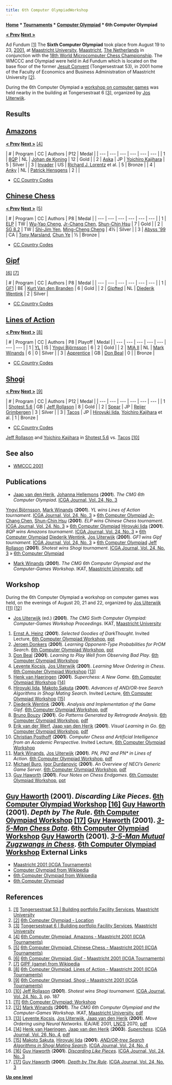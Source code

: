 ```yaml
---
title: 6th Computer OlympiadWorkshop
---
```

**[Home](Home "Home") * [Tournaments](Tournaments_and_Matches "Tournaments and Matches") * [Computer Olympiad](Computer_Olympiad "Computer Olympiad") * 6th Computer Olympiad**

**[\< Prev](5th_Computer_Olympiad "5th Computer Olympiad") [Next >](7th_Computer_Olympiad "7th Computer Olympiad")**

[](https://fs.maastrichtuniversity.nl/pandenportfolio/wp-content/uploads/2014/08/tongersestraat-53-002.jpg) Ad Fundum <a id="cite-note-1" href="#cite-ref-1">[1]</a>
The **Sixth Computer Olympiad** took place from August 19 to 23, [2001](Timeline#2001 "Timeline"), at [Maastricht University](Maastricht_University "Maastricht University"), [Maastricht](https://en.wikipedia.org/wiki/Maastricht), [The Netherlands](https://en.wikipedia.org/wiki/Netherlands) in conjunction with the [18th World Microcomputer Chess Championship](WMCCC_2001 "WMCCC 2001"). The WMCCC and Olympiad were held in Ad Fundum which is located on the base floor of the former [Jesuit Convent](https://en.wikipedia.org/wiki/Maastricht_University#University_buildings_in_Jekerkwartier) (Tongersestraat 53), in 2001 home of the Faculty of Economics and Business Administration of Maastricht University <a id="cite-note-2" href="#cite-ref-2">[2]</a>.

During the 6th Computer Olympiad a [workshop on computer games](6th_Computer_Olympiad#Workshop "6th Computer Olympiad") was held nearby in the building at Tongersestraat 6 <a id="cite-note-3" href="#cite-ref-3">[3]</a>, organized by [Jos Uiterwijk](Jos_Uiterwijk "Jos Uiterwijk").

## Results

## [Amazons](Amazons "Amazons")

**[\< Prev](5th_Computer_Olympiad#Amazons "5th Computer Olympiad") [Next >](7th_Computer_Olympiad#Amazons "7th Computer Olympiad")** <a id="cite-note-4" href="#cite-ref-4">[4]</a>

|  #
|  Program
|  CC
|  Authors
|  P12 |  Medal
|
| --- | --- | --- | --- | --- | --- |
|  1
| [8QP](https://www.game-ai-forum.org/icga-tournaments/program.php?id=164) |  NL
| [Johan de Koning](Johan_de_Koning "Johan de Koning") |  12
|  Gold
|
|  2
| [Aska](https://www.game-ai-forum.org/icga-tournaments/program.php?id=167) |  JP
| [Yoichiro Kajihara](Yoichiro_Kajihara "Yoichiro Kajihara") |  5
|  Silver
|
|  3
| [Invader](https://www.game-ai-forum.org/icga-tournaments/program.php?id=249) |  US
| [Richard J. Lorentz](Richard_J._Lorentz "Richard J. Lorentz") et al.
|  5
|  Bronze
|
|  4
| [Anky](https://www.game-ai-forum.org/icga-tournaments/program.php?id=165) |  NL
| [Patrick Hensgens](index.php?title=Patrick_Hensgens&action=edit&redlink=1 "Patrick Hensgens (page does not exist)") |  2
|  |

- [CC Country Codes](https://en.wikipedia.org/wiki/ISO_3166-1)

## [Chinese Chess](Chinese_Chess "Chinese Chess")

**[\< Prev](4th_Computer_Olympiad#ChineseChess "4th Computer Olympiad") [Next >](7th_Computer_Olympiad#ChineseChess "7th Computer Olympiad")** <a id="cite-note-5" href="#cite-ref-5">[5]</a>

|  #
|  Program
|  CC
|  Authors
|  P8 |  Medal
|
| --- | --- | --- | --- | --- | --- |
|  1
| [ELP](index.php?title=ELP&action=edit&redlink=1 "ELP (page does not exist)") |  TW
| [Wu-Yao Cheng](index.php?title=Wu-Yao_Cheng&action=edit&redlink=1 "Wu-Yao Cheng (page does not exist)"), [Jr-Chang Chen](Jr-Chang_Chen "Jr-Chang Chen"), [Shun-Chin Hsu](Shun-Chin_Hsu "Shun-Chin Hsu") |  7
|  Gold
|
|  2
| [SG 8.2](index.php?title=Shiga&action=edit&redlink=1 "Shiga (page does not exist)") |  TW
| [Shi-Jim Yen](Shi-Jim_Yen "Shi-Jim Yen"), [Ming-Cheng Cheng](index.php?title=Ming-Cheng_Cheng&action=edit&redlink=1 "Ming-Cheng Cheng (page does not exist)") |  4½
|  Silver
|
|  3
| [Abyss '99](Abyss "Abyss") |  CA
| [Tony Marsland](Tony_Marsland "Tony Marsland"), [Chun Ye](Chun_Ye "Chun Ye") |  ½
|  Bronze
|

- [CC Country Codes](https://en.wikipedia.org/wiki/ISO_3166-1)

## [Gipf](index.php?title=Gipf&action=edit&redlink=1 "Gipf (page does not exist)")

<a id="cite-note-6" href="#cite-ref-6">[6]</a> <a id="cite-note-7" href="#cite-ref-7">[7]</a>

|  #
|  Program
|  CC
|  Authors
|  P8 |  Medal
|
| --- | --- | --- | --- | --- | --- |
|  1
| [GF1](https://www.game-ai-forum.org/icga-tournaments/program.php?id=250) |  BE
| [Kurt Van den Branden](index.php?title=Kurt_Van_den_Branden&action=edit&redlink=1 "Kurt Van den Branden (page does not exist)") |  6
|  Gold
|
|  2
| [Gipfted](https://www.game-ai-forum.org/icga-tournaments/program.php?id=251) |  NL
| [Diederik Wentink](index.php?title=Diederik_Wentink&action=edit&redlink=1 "Diederik Wentink (page does not exist)") |  2
|  Silver
|

- [CC Country Codes](https://en.wikipedia.org/wiki/ISO_3166-1)

## [Lines of Action](Lines_of_Action "Lines of Action")

**[\< Prev](5th_Computer_Olympiad#LOA "5th Computer Olympiad") [Next >](7th_Computer_Olympiad#LOA "7th Computer Olympiad")** <a id="cite-note-8" href="#cite-ref-8">[8]</a>

|  #
|  Program
|  CC
|  Authors
|  P8 |  Playoff
|  Medal
|
| --- | --- | --- | --- | --- | --- | --- |
|  1
| [YL](https://www.game-ai-forum.org/icga-tournaments/program.php?id=117) |  IS
| [Yngvi Björnsson](Yngvi_Bj%C3%B6rnsson "Yngvi Björnsson") |  6
|  2
|  Gold
|
|  2
| [MIA II](https://www.game-ai-forum.org/icga-tournaments/program.php?id=217) |  NL
| [Mark Winands](Mark_Winands "Mark Winands") |  6
|  0
|  Silver
|
|  3
| [Apprentice](https://www.game-ai-forum.org/icga-tournaments/program.php?id=238) |  GB
| [Don Beal](Don_Beal "Don Beal") |  0
|  |  Bronze
|

- [CC Country Codes](https://en.wikipedia.org/wiki/ISO_3166-1)

## [Shogi](Shogi "Shogi")

**[\< Prev](5th_Computer_Olympiad#Shogi "5th Computer Olympiad") [Next >](7th_Computer_Olympiad#Shogi "7th Computer Olympiad")** <a id="cite-note-9" href="#cite-ref-9">[9]</a>

|  #
|  Program
|  CC
|  Authors
|  P12 |  Medal
|
| --- | --- | --- | --- | --- | --- |
|  1
| [Shotest 5.6](index.php?title=Shotest&action=edit&redlink=1 "Shotest (page does not exist)") |  GB
| [Jeff Rollason](Jeff_Rollason "Jeff Rollason") |  8
|  Gold
|
|  2
| [Spear](index.php?title=Spear&action=edit&redlink=1 "Spear (page does not exist)") |  JP
| [Reijer Grimbergen](Reijer_Grimbergen "Reijer Grimbergen") |  3
|  Silver
|
|  3
| [Tacos](index.php?title=Tacos&action=edit&redlink=1 "Tacos (page does not exist)") |  JP
| [Hiroyuki Iida](Hiroyuki_Iida "Hiroyuki Iida"), [Yoichiro Kajihara](Yoichiro_Kajihara "Yoichiro Kajihara") et al.
|  1
|  Bronze
|

- [CC Country Codes](https://en.wikipedia.org/wiki/ISO_3166-1)

[](File:Maastricht2001Shogi.jpg)
[Jeff Rollason](Jeff_Rollason "Jeff Rollason") and [Yoichiro Kajihara](Yoichiro_Kajihara "Yoichiro Kajihara") in [Shotest 5.6](index.php?title=Shotest&action=edit&redlink=1 "Shotest (page does not exist)") vs. [Tacos](index.php?title=Tacos&action=edit&redlink=1 "Tacos (page does not exist)") <a id="cite-note-10" href="#cite-ref-10">[10]</a>

## See also

- [WMCCC 2001](WMCCC_2001 "WMCCC 2001")

## Publications

- [Jaap van den Herik](Jaap_van_den_Herik "Jaap van den Herik"), [Johanna Hellemons](Johanna_Hellemons "Johanna Hellemons") (**2001**). *The CMG 6th Computer Olympiad*. [ICGA Journal, Vol. 24, No. 3](ICGA_Journal#24_3 "ICGA Journal")

[Yngvi Björnsson](Yngvi_Bj%C3%B6rnsson "Yngvi Björnsson"), [Mark Winands](Mark_Winands "Mark Winands") (**2001**). *YL wins Lines of Action tournament*. [ICGA Journal, Vol. 24, No. 3](ICGA_Journal#24_3 "ICGA Journal") » [6th Computer Olympiad](6th_Computer_Olympiad#LOA "6th Computer Olympiad")
[Jr-Chang Chen](Jr-Chang_Chen "Jr-Chang Chen"), [Shun-Chin Hsu](Shun-Chin_Hsu "Shun-Chin Hsu") (**2001**). *ELP wins Chinese Chess tournament*. [ICGA Journal, Vol. 24, No. 3](ICGA_Journal#24_3 "ICGA Journal") » [6th Computer Olympiad](6th_Computer_Olympiad#ChineseChess "6th Computer Olympiad")
[Hiroyuki Iida](Hiroyuki_Iida "Hiroyuki Iida") (**2001**). *8QP wins Amazons tournament*. [ICGA Journal, Vol. 24, No. 3](ICGA_Journal#24_3 "ICGA Journal") » [6th Computer Olympiad](6th_Computer_Olympiad#Amazons "6th Computer Olympiad")
[Diederik Wentink](index.php?title=Diederik_Wentink&action=edit&redlink=1 "Diederik Wentink (page does not exist)"), [Jos Uiterwijk](Jos_Uiterwijk "Jos Uiterwijk") (**2001**). *GF1 wins Gipf tournament*. [ICGA Journal, Vol. 24, No. 3](ICGA_Journal#24_3 "ICGA Journal") » [6th Computer Olympiad](6th_Computer_Olympiad#Gipf "6th Computer Olympiad")
[Jeff Rollason](Jeff_Rollason "Jeff Rollason") (**2001**). *Shotest wins Shogi tournament*. [ICGA Journal, Vol. 24, No. 3](ICGA_Journal#24_3 "ICGA Journal") » [6th Computer Olympiad](6th_Computer_Olympiad#Shogi "6th Computer Olympiad")

- [Mark Winands](Mark_Winands "Mark Winands") (**2001**). *The CMG 6th Computer Olympiad and the Computer-Games Workshop*. IKAT, [Maastricht University](Maastricht_University "Maastricht University"), [pdf](https://dke.maastrichtuniversity.nl/m.winands/documents/The_CMG_6th_Computer_Olympiad.pdf)

## Workshop

During the 6th Computer Olympiad a workshop on computer games was held, on the evenings of August 20, 21 and 22, organized by [Jos Uiterwijk](Jos_Uiterwijk "Jos Uiterwijk") <a id="cite-note-11" href="#cite-ref-11">[11]</a> <a id="cite-note-12" href="#cite-ref-12">[12]</a>

- [Jos Uiterwijk](Jos_Uiterwijk "Jos Uiterwijk") (ed.) (**2001**). *The CMG Sixth Computer Olympiad: Computer-Games Workshop Proceedings*. IKAT, [Maastricht University](Maastricht_University "Maastricht University")

1. [Ernst A. Heinz](Ernst_A._Heinz "Ernst A. Heinz") (**2001**). *Selected Goodies of DarkThought*. Invited Lecture, [6th Computer Olympiad Workshop](6th_Computer_Olympiad#Workshop "6th Computer Olympiad"), [ppt](https://ilk.uvt.nl/icga/news/Olympiad/Olympiad/workshop/InvitedLecture-Heinz.ppt)
1. [Jeroen Donkers](Jeroen_Donkers "Jeroen Donkers") (**2001**). *Learning Opponent-Type Probabilities for PrOM Search*. [6th Computer Olympiad Workshop](6th_Computer_Olympiad#Workshop "6th Computer Olympiad"), [ppt](https://ilk.uvt.nl/icga/news/Olympiad/Olympiad/workshop/Donkers.ppt)
1. [Don Beal](Don_Beal "Don Beal") (**2001**). *Learning to Play Well from Observing Bad Play*. [6th Computer Olympiad Workshop](6th_Computer_Olympiad#Workshop "6th Computer Olympiad")
1. [Levente Kocsis](Levente_Kocsis "Levente Kocsis"), [Jos Uiterwijk](Jos_Uiterwijk "Jos Uiterwijk") (**2001**). *Learning Move Ordering in Chess*. [6th Computer Olympiad Workshop](6th_Computer_Olympiad#Workshop "6th Computer Olympiad") <a id="cite-note-13" href="#cite-ref-13">[13]</a>
1. [Henk van Haeringen](index.php?title=Henk_van_Haeringen&action=edit&redlink=1 "Henk van Haeringen (page does not exist)") (**2001**). *Superchess: A New Game*. [6th Computer Olympiad Workshop](6th_Computer_Olympiad#Workshop "6th Computer Olympiad") <a id="cite-note-14" href="#cite-ref-14">[14]</a>
1. [Hiroyuki Iida](Hiroyuki_Iida "Hiroyuki Iida"), [Makoto Sakuta](Makoto_Sakuta "Makoto Sakuta") (**2001**). *Advances of AND/OR-tree Search Algorithms in Shogi Mating Search*. Invited Lecture, [6th Computer Olympiad Workshop](6th_Computer_Olympiad#Workshop "6th Computer Olympiad") <a id="cite-note-15" href="#cite-ref-15">[15]</a>
1. [Diederik Wentink](index.php?title=Diederik_Wentink&action=edit&redlink=1 "Diederik Wentink (page does not exist)") (**2001**). *Analysis and Implementation of the Game Gipf*. [6th Computer Olympiad Workshop](6th_Computer_Olympiad#Workshop "6th Computer Olympiad"), [pdf](https://project.dke.maastrichtuniversity.nl/games/files/msc/Wentink_thesis.pdf)
1. [Bruno Bouzy](Bruno_Bouzy "Bruno Bouzy") (**2001**). *Go Patterns Generated by Retrograde Analysis*. [6th Computer Olympiad Workshop](6th_Computer_Olympiad#Workshop "6th Computer Olympiad"), [pdf](http://www.mi.parisdescartes.fr/~bouzy/publications/RAGO.pdf)
1. [Erik van der Werf](Erik_van_der_Werf "Erik van der Werf"), [Jaap van den Herik](Jaap_van_den_Herik "Jaap van den Herik") (**2001**). *Visual Learning in Go*. [6th Computer Olympiad Workshop](6th_Computer_Olympiad#Workshop "6th Computer Olympiad"), [pdf](http://erikvanderwerf.tengen.nl/pubdown/visual_learning_in_go.pdf)
1. [Christian Posthoff](Christian_Posthoff "Christian Posthoff") (**2001**). *Computer Chess and Artificial Intelligence from an Academic Perspective*. Invited Lecture, [6th Computer Olympiad Workshop](6th_Computer_Olympiad#Workshop "6th Computer Olympiad")
1. [Mark Winands](Mark_Winands "Mark Winands"), [Jos Uiterwijk](Jos_Uiterwijk "Jos Uiterwijk") (**2001**). *PN, PN2 and PN\* in Lines of Action*. [6th Computer Olympiad Workshop](6th_Computer_Olympiad#Workshop "6th Computer Olympiad"), [pdf](https://dke.maastrichtuniversity.nl/m.winands/documents/PN_PN2_AND_PNstar_%20IN_LOA.pdf)
1. [Michael Buro](Michael_Buro "Michael Buro"), [Igor Durdanovic](index.php?title=Igor_Durdanovic&action=edit&redlink=1 "Igor Durdanovic (page does not exist)") (**2001**). *An Overview of NECI’s Generic Game Server*. [6th Computer Olympiad Workshop](6th_Computer_Olympiad#Workshop "6th Computer Olympiad"), [pdf](https://skatgame.net/mburo/ps/ggs.pdf)
1. [Guy Haworth](Guy_Haworth "Guy Haworth") (**2001**). *Four Notes on Chess Endgames*. [6th Computer Olympiad Workshop](6th_Computer_Olympiad#Workshop "6th Computer Olympiad"), [ppt](https://ilk.uvt.nl/icga/news/Olympiad/Olympiad/workshop/Haworth.ppt)

## [Guy Haworth](Guy_Haworth "Guy Haworth") (**2001**). *Discarding Like Pieces*. [6th Computer Olympiad Workshop](6th_Computer_Olympiad#Workshop "6th Computer Olympiad") <a id="cite-note-16" href="#cite-ref-16">[16]</a> [Guy Haworth](Guy_Haworth "Guy Haworth") (**2001**). *Depth by The Rule*. [6th Computer Olympiad Workshop](6th_Computer_Olympiad#Workshop "6th Computer Olympiad") <a id="cite-note-17" href="#cite-ref-17">[17]</a> [Guy Haworth](Guy_Haworth "Guy Haworth") (**2001**). *[3-5-Man Chess Data](http://centaur.reading.ac.uk/5949/)*. [6th Computer Olympiad Workshop](6th_Computer_Olympiad#Workshop "6th Computer Olympiad") [Guy Haworth](Guy_Haworth "Guy Haworth") (**2001**). *[3-5-Man Mutual Zugzwangs in Chess](http://centaur.reading.ac.uk/5950/)*. [6th Computer Olympiad Workshop](6th_Computer_Olympiad#Workshop "6th Computer Olympiad") External Links

- [Maastricht 2001 (ICGA Tournaments)](https://www.game-ai-forum.org/icga-tournaments/event.php?id=6)
- [Computer Olympiad from Wikipedia](https://en.wikipedia.org/wiki/Computer_Olympiad)
- [6th Computer Olympiad from Wikipedia](https://en.wikipedia.org/wiki/Computer_Olympiad#6th_Computer_Olympiad)
- [6th Computer Olympiad](https://ilk.uvt.nl/icga/news/Olympiad/Olympiad/)

## References

1. <a id="cite-ref-1" href="#cite-note-1">[1]</a> [Tongersestraat 53 | Building portfolio Facility Services](https://fs.maastrichtuniversity.nl/pandenportfolio/en/welkom/binnenstad/tongersestraat-53/), [Maastricht University](Maastricht_University "Maastricht University")
1. <a id="cite-ref-2" href="#cite-note-2">[2]</a> [6th Computer Olympiad - Location](http://icga.leidenuniv.nl/icga/news/Olympiad/Olympiad/)
1. <a id="cite-ref-3" href="#cite-note-3">[3]</a> [Tongersestraat 6 | Building portfolio Facility Services](https://fs.maastrichtuniversity.nl/pandenportfolio/en/welkom/binnenstad/tongersestraat-6/), [Maastricht University](Maastricht_University "Maastricht University")
1. <a id="cite-ref-4" href="#cite-note-4">[4]</a> [6th Computer Olympiad, Amazons - Maastricht 2001 (ICGA Tournaments)](https://www.game-ai-forum.org/icga-tournaments/tournament.php?id=83)
1. <a id="cite-ref-5" href="#cite-note-5">[5]</a> [6th Computer Olympiad, Chinese Chess - Maastricht 2001 (ICGA Tournaments)](https://www.game-ai-forum.org/icga-tournaments/tournament.php?id=85)
1. <a id="cite-ref-6" href="#cite-note-6">[6]</a> [6th Computer Olympiad, Gipf - Maastricht 2001 (ICGA Tournaments)](https://www.game-ai-forum.org/icga-tournaments/tournament.php?id=86)
1. <a id="cite-ref-7" href="#cite-note-7">[7]</a> [GIPF (game) from Wikipedia](<https://en.wikipedia.org/wiki/GIPF_(game)>)
1. <a id="cite-ref-8" href="#cite-note-8">[8]</a> [6th Computer Olympiad, Lines of Action - Maastricht 2001 (ICGA Tournaments)](https://www.game-ai-forum.org/icga-tournaments/tournament.php?id=80)
1. <a id="cite-ref-9" href="#cite-note-9">[9]</a> [6th Computer Olympiad, Shogi - Maastricht 2001 (ICGA Tournaments)](https://www.game-ai-forum.org/icga-tournaments/tournament.php?id=84)
1. <a id="cite-ref-10" href="#cite-note-10">[10]</a> [Jeff Rollason](Jeff_Rollason "Jeff Rollason") (**2001**). *Shotest wins Shogi tournament*. [ICGA Journal, Vol. 24, No. 3](ICGA_Journal#24_3 "ICGA Journal"), pp. 187
1. <a id="cite-ref-11" href="#cite-note-11">[11]</a> [6th Computer Olympiad: Workshop](https://ilk.uvt.nl/icga/news/Olympiad/Olympiad/workshop.html)
1. <a id="cite-ref-12" href="#cite-note-12">[12]</a> [Mark Winands](Mark_Winands "Mark Winands") (**2001**). *The CMG 6th Computer Olympiad and the Computer-Games Workshop*. IKAT, [Maastricht University](Maastricht_University "Maastricht University"), [pdf](https://dke.maastrichtuniversity.nl/m.winands/documents/The_CMG_6th_Computer_Olympiad.pdf)
1. <a id="cite-ref-13" href="#cite-note-13">[13]</a>  [Levente Kocsis](Levente_Kocsis "Levente Kocsis"), [Jos Uiterwijk](Jos_Uiterwijk "Jos Uiterwijk"), [Jaap van den Herik](Jaap_van_den_Herik "Jaap van den Herik") (**2001**). *Move Ordering using Neural Networks*. IEA/AIE 2001, [LNCS](https://en.wikipedia.org/wiki/Lecture_Notes_in_Computer_Science) 2070, [pdf](http://www.pradu.us/old/Nov27_2008/Buzz/research/parallel/fulltext.pdf)
1. <a id="cite-ref-14" href="#cite-note-14">[14]</a> [Henk van Haeringen](index.php?title=Henk_van_Haeringen&action=edit&redlink=1 "Henk van Haeringen (page does not exist)"), [Jaap van den Herik](Jaap_van_den_Herik "Jaap van den Herik") (**2003**). *[Superchess](http://ilk.uvt.nl/icga/journal/contents/content26-4.htm#SUPERCHESS)*. [ICGA Journal, Vol. 26, No. 4](ICGA_Journal#26_4 "ICGA Journal"), [pdf](https://pure.uvt.nl/portal/files/1216509/superchess_ICCA_newsletter_vol_26_no_4.pdf)
1. <a id="cite-ref-15" href="#cite-note-15">[15]</a> [Makoto Sakuta](Makoto_Sakuta "Makoto Sakuta"), [Hiroyuki Iida](Hiroyuki_Iida "Hiroyuki Iida") (**2001**). *[AND/OR-tree Search Algorithms in Shogi Mating Search](http://ilk.uvt.nl/icga/journal/contents/content24-4.htm#AND/OR-TREE)*. [ICGA Journal, Vol. 24, No. 4](ICGA_Journal#24_4 "ICGA Journal")
1. <a id="cite-ref-16" href="#cite-note-16">[16]</a> [Guy Haworth](Guy_Haworth "Guy Haworth") (**2001**). *[Discarding Like Pieces](http://centaur.reading.ac.uk/4594/)*. [ICGA Journal, Vol. 24, No. 3](ICGA_Journal#24_3 "ICGA Journal")
1. <a id="cite-ref-17" href="#cite-note-17">[17]</a> [Guy Haworth](Guy_Haworth "Guy Haworth") (**2001**). *[Depth by The Rule](http://centaur.reading.ac.uk/4593/)*. [ICGA Journal, Vol. 24, No. 3](ICGA_Journal#24_3 "ICGA Journal")

**[Up one level](Computer_Olympiad "Computer Olympiad")**

